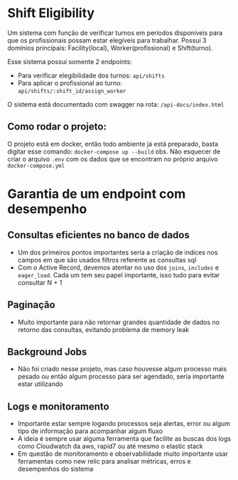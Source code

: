# Shift Eligibility
Um sistema com função de verificar turnos em períodos disponíveis para que os profissionais possam estar elegíveis para trabalhar.
Possuí 3 domínios princípais: Facility(local), Worker(profissional) e Shift(turno).

Esse sistema possuí somente 2 endpoints:
- Para verificar elegibilidade dos turnos: `api/shifts`
- Para aplicar o profissional ao turno: `api/shifts/:shift_id/assign_worker`

O sistema está documentado com swagger na rota: `/api-docs/index.html`

## Como rodar o projeto:
O projeto está em docker, então todo ambiente já está preparado, basta digitar esse comando:
`docker-compose up --build`
obs. Não esquecer de criar o arquivo `.env` com os dados que se encontram no próprio arquivo `docker-compose.yml`

# Garantia de um endpoint com desempenho
## Consultas eficientes no banco de dados
- Um dos primeiros pontos importantes seria a criação de indices nos campos em que são usados filtros referente as consultas sql
- Com o Active Record, devemos atentar no uso dos `joins`, `includes` e `eager_load`. Cada um tem seu papel importante, isso tudo para evitar consultar N + 1

## Paginação
- Muito importante para não retornar grandes quantidade de dados no retorno das consultas, evitando problema de memory leak

## Background Jobs
- Não foi criado nesse projeto, mas caso houvesse algum processo mais pesado ou então algum processo para ser agendado, seria importante estar utilizando

## Logs e monitoramento
- Importante estar sempre logando processos seja alertas, error ou algum tipo de informação para acompanhar algum fluxo
- A ideia é sempre usar alguma ferramenta que facilite as buscas dos logs como Cloudwatch da aws, rapid7 ou até mesmo o elastic stack
- Em questão de monitoramento e observabilidade muito importante usar ferramentas como new relic para analisar métricas, erros e desempenhos do sistema